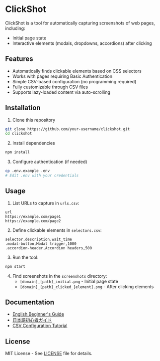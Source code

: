 # ClickShot

ClickShot is a tool for automatically capturing screenshots of web pages, including:
- Initial page state
- Interactive elements (modals, dropdowns, accordions) after clicking

## Features

- Automatically finds clickable elements based on CSS selectors
- Works with pages requiring Basic Authentication
- Simple CSV-based configuration (no programming required)
- Fully customizable through CSV files
- Supports lazy-loaded content via auto-scrolling

## Installation

1. Clone this repository
```bash
git clone https://github.com/your-username/clickshot.git
cd clickshot
```

2. Install dependencies
```bash
npm install
```

3. Configure authentication (if needed)
```bash
cp .env.example .env
# Edit .env with your credentials
```

## Usage

1. List URLs to capture in `urls.csv`:
```csv
url
https://example.com/page1
https://example.com/page2
```

2. Define clickable elements in `selectors.csv`:
```csv
selector,description,wait_time
.modal-button,Modal trigger,1000
.accordion-header,Accordion headers,500
```

3. Run the tool:
```bash
npm start
```

4. Find screenshots in the `screenshots` directory:
   - `[domain]_[path]_initial.png` - Initial page state
   - `[domain]_[path]_clicked_[element].png` - After clicking elements

## Documentation

- [English Beginner's Guide](docs/beginner-guide-en.md)
- [日本語初心者ガイド](docs/beginner-guide-ja.md)
- [CSV Configuration Tutorial](docs/csv-tutorial.md)

## License

MIT License - See [LICENSE](LICENSE) file for details.